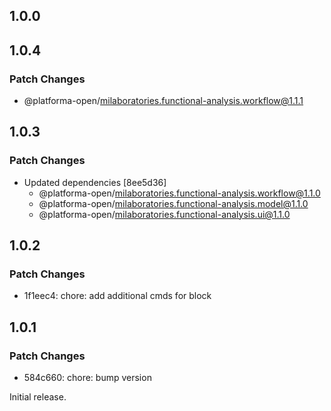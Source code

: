 ## 1.0.0

## 1.0.4

### Patch Changes

- @platforma-open/milaboratories.functional-analysis.workflow@1.1.1

## 1.0.3

### Patch Changes

- Updated dependencies [8ee5d36]
  - @platforma-open/milaboratories.functional-analysis.workflow@1.1.0
  - @platforma-open/milaboratories.functional-analysis.model@1.1.0
  - @platforma-open/milaboratories.functional-analysis.ui@1.1.0

## 1.0.2

### Patch Changes

- 1f1eec4: chore: add additional cmds for block

## 1.0.1

### Patch Changes

- 584c660: chore: bump version

Initial release.
